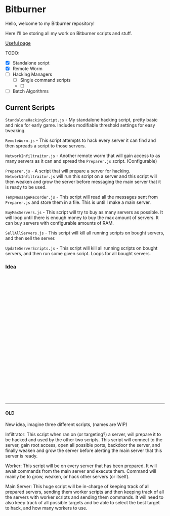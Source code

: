 # Bitburner

Hello, welcome to my Bitburner repository!

Here I'll be storing all my work on Bitburner scripts and stuff.

[Useful page](https://bitburner.readthedocs.io/en/latest/advancedgameplay/hackingalgorithms.html)

TODO:
- [X] Standalone script
- [X] Remote Worm
- [ ] Hacking Managers
  - [ ] Single command scripts
  - [ ] 
- [ ] Batch Algorithms

## Current Scripts

`StandaloneHackingScript.js` - My standalone hacking script, pretty basic and
nice for early game. Includes modifiable threshold settings for easy tweaking.

`RemoteWorm.js` - This script attempts to hack every server it can find and
then spreads a script to those servers.

`NetworkInfiltraitor.js` - Another remote worm that will gain access to as
many servers as it can and spread the `Preparer.js` script. (Configurable)

`Preparer.js` - A script that will prepare a server for hacking.
`NetworkInfiltraitor.js` will run this script on a server and this script will
then weaken and grow the server before messaging the main server that it is
ready to be used.

`TempMessageRecorder.js` - This script will read all the messages sent from
`Preparer.js` and store them in a file. This is until I make a main server.

`BuyMaxServers.js` - This script will try to buy as many servers as possible.
It will loop until there is enough money to buy the max amount of servers. It
can buy servers with configurable amounts of RAM.

`SellAllServers.js` - This script will kill all running scripts on bought
servers, and then sell the server.

`UpdateServerScripts.js` - This script will kill all running scripts on bought
servers, and then run some given script. Loops for all bought servers.

### Idea



<br />
<br />
<br />
<br />
<br />
<br />
<br />
<br />
<br />
<br />
<br />
<br />
<br />
<br />
<br />
<br />
<br />
<br />
<br />
<br />
<br />
<br />
<br />

---

#### OLD
New idea, imagine three different scripts, (names are WIP)

Infiltrator: This script when ran on (or targeting?) a server, will prepare it
to be hacked and used by the other two scripts. This script will connect to the
server, gain root access, open all possible ports, backdoor the server, and
finally weaken and grow the server before alerting the main server that this
server is ready.

Worker: This script will be on every server that has been prepared. It will
await commands from the main server and execute them. Command will mainly be
to grow, weaken, or hack other servers (or itself).

Main Server: This huge script will be in-charge of keeping track of all
prepared servers, sending them worker scripts and then keeping track of all the
servers with worker scripts and sending them commands. It will need to also
keep track of all possible targets and be able to select the best target to
hack, and how many workers to use.